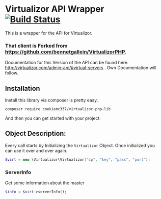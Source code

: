 # Virtualizor API Wrapper [![Build Status](https://travis-ci.org/bennetgallein/VirtualizorPHP.svg?branch=master)](https://travis-ci.org/bennetgallein/VirtualizorPHP)
This is a wrapper for the API for Virtualizor. 
### That client is Forked from https://github.com/bennetgallein/VirtualizorPHP.
Documentation for this Version of the API can be found here:
http://virtualizor.com/admin-api/#virtual-servers . Own Documentation will follow.

## Installation
Install this library via composer is pretty easy. 
```
composer require cookiemc337/virtualizor-php-lib
```
And then you can get started with your project.

## Object Description:

Every call starts by Initializing the `Virtualizor` Object. Once initialized you can use it over and over again.
```php
$virt = new \Virtualizor\Virtualizor("ip", "key", "pass", "port");
```

### ServerInfo

Get some information about the master
```php
$info = $virt->serverInfo();
```

